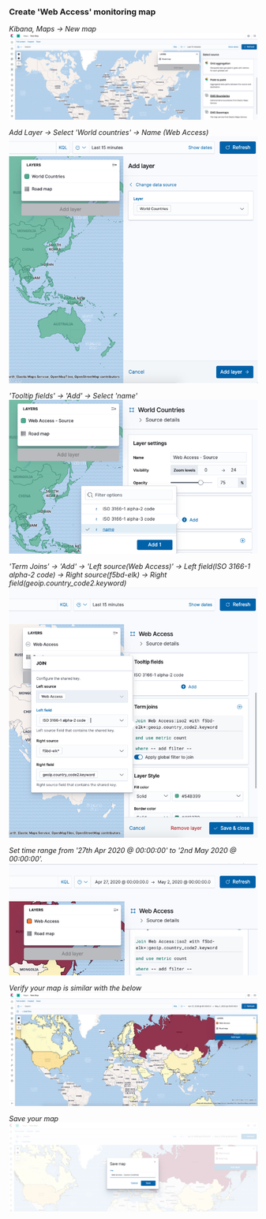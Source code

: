
### Create 'Web Access' monitoring map

   *Kibana, Maps -> New map*
    ![](images/dashboaard-map-1.png)

   *Add Layer -> Select 'World countries' -> Name (Web Access)*
    ![](images/dashboaard-map-2.png)

   *'Tooltip fields' -> 'Add' -> Select 'name'*
    ![](images/dashboaard-map-3.png)

   *'Term Joins' -> 'Add' -> 'Left source(Web Access)' -> Left field(ISO 3166-1 alpha-2 code) -> Right source(f5bd-elk) -> Right field(geoip.country_code2.keyword)*
    ![](images/dashboaard-map-4.png)

   *Set time range from '27th Apr 2020 @ 00:00:00' to '2nd May 2020 @ 00:00:00'.*
    ![](images/dashboaard-map-5.png)

   *Verify your map is similar with the below* 
    ![](images/dashboaard-map-6.png)

   *Save your map*
    ![](images/dashboaard-map-7.png)


